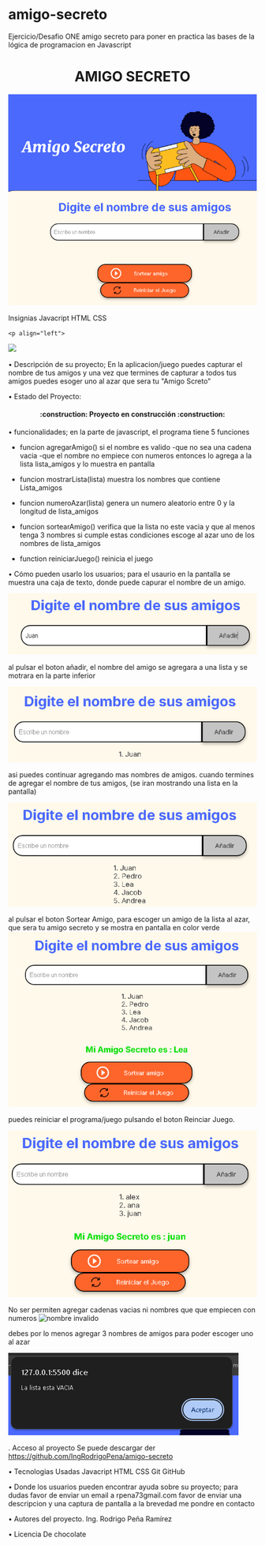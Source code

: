 # amigo-secreto
Ejercicio/Desafio ONE amigo secreto para poner en practica 
las bases de la  lógica de programacion en Javascript

<h1 align="center"> AMIGO SECRETO </h1>

![alt text](amigo_secreto.png)

Insignias
    Javacript  HTML   CSS

    <p align="left">
   <img src="https://img.shields.io/badge/STATUS-EN%20DESAROLLO-green">
   </p>


•	Descripción de su proyecto;
En la aplicacion/juego puedes capturar el nombre de tus amigos
y una vez que termines de capturar a todos tus amigos
puedes esoger uno al azar que sera tu  "Amigo Screto"

•   Estado del Proyecto:  
   <h4 align="center">
:construction: Proyecto en construcción :construction:
</h4>




•	funcionalidades;
en la parte de javascript, el programa tiene  5 funciones

- funcion agregarAmigo()
    si el nombre es valido
    -que no sea una cadena vacia
    -que el nombre no empiece con numeros
    entonces lo agrega a  la lista lista_amigos
    y lo muestra en pantalla

- funcion mostrarLista(lista)
    muestra los nombres que contiene Lista_amigos

- funcion numeroAzar(lista)
    genera un numero aleatorio entre
    0 y la longitud de lista_amigos

- funcion sortearAmigo()
    verifica que la lista no este vacia 
    y que al menos tenga 3 nombres
    si cumple estas condiciones
    escoge al azar uno de los nombres de lista_amigos

- function reiniciarJuego()
    reinicia el juego


•	Cómo pueden usarlo los usuarios;
para el usaurio en la pantalla se muestra una caja de texto, 
donde puede capurar el nombre de un amigo.

![Captura el nombre ](capturar_nombre.png)

al pulsar el boton añadir, el nombre del amigo se agregara a una lista y se motrara en la parte inferior

![muestra el nombre capturado en pantalla](mostrar_nombre.png)

asi puedes continuar agregando mas nombres de amigos.
cuando termines de agregar el nombre de tus amigos, (se iran mostrando una lista en la pantalla) 

![muestra en una lista los nombres cpturados](lista_amigos.png)

al pulsar el boton Sortear Amigo, para escoger un amigo de la lista al azar, que sera tu amigo secreto y se mostra en pantalla en color verde
![Muestra el nombre del amigo sorteado](muestra_amigo_secreto.png)

puedes reiniciar el programa/juego pulsando el boton Reinciar Juego.

![boton para reiniciar el juego](boton_reiniciar.png)

No ser permiten agregar cadenas vacias
ni nombres que que empiecen con numeros
![nombre invalido](nombre_invalido.png)

debes por lo menos agregar 3 nombres de amigos para poder
escoger uno al azar

![debe capturar al menos 3 nombres](error_lista_vacia.png)

. Acceso al proyecto
Se puede descargar der
https://github.com/IngRodrigoPena/amigo-secreto

•   Tecnologias Usadas
    Javacript  HTML   CSS Git   GitHub

•	Donde los usuarios pueden encontrar ayuda sobre su proyecto;
para dudas favor de enviar un email a rpena73gmail.com
favor de enviar una descripcion y una captura de pantalla
a la brevedad me pondre en contacto

•	Autores del proyecto.
Ing. Rodrigo Peña Ramírez

•	Licencia
De chocolate
